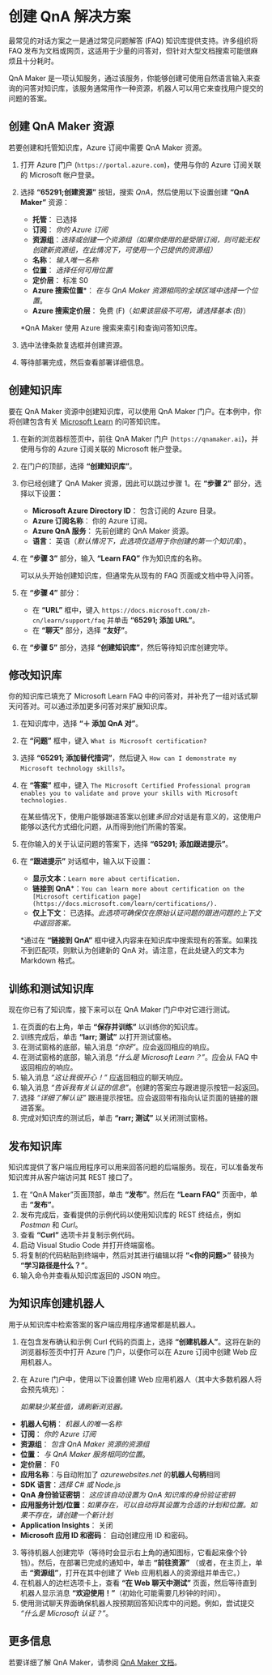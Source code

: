﻿---
lab:
    title: '创建 QnA 解决方案'
    module: '模块 6 - 构建 QnA 解决方案'
---

# 创建 QnA 解决方案

最常见的对话方案之一是通过常见问题解答 (FAQ) 知识库提供支持。许多组织将 FAQ 发布为文档或网页，这适用于少量的问答对，但针对大型文档搜索可能很麻烦且十分耗时。

QnA Maker 是一项认知服务，通过该服务，你能够创建可使用自然语言输入来查询的问答对知识库，该服务通常用作一种资源，机器人可以用它来查找用户提交的问题的答案。

## 创建 QnA Maker 资源

若要创建和托管知识库，Azure 订阅中需要 QnA Maker 资源。

1. 打开 Azure 门户 (`https://portal.azure.com`)，使用与你的 Azure 订阅关联的 Microsoft 帐户登录。
2. 选择 **“65291;创建资源”** 按钮，搜索 *QnA*，然后使用以下设置创建 **“QnA Maker”** 资源：
    - **托管**： 已选择
    - **订阅**： *你的 Azure 订阅*
    - **资源组**：*选择或创建一个资源组（如果你使用的是受限订阅，则可能无权创建新资源组，在此情况下，可使用一个已提供的资源组）*
    - **名称**： *输入唯一名称*
    - **位置**： *选择任何可用位置*
    - **定价层**： 标准 S0
    - **Azure 搜索位置**\*： *在与 QnA Maker 资源相同的全球区域中选择一个位置*。
    - **Azure 搜索定价层**： 免费 (F)（*如果该层级不可用，请选择基本 (B)*）

    \*QnA Maker 使用 Azure 搜索来索引和查询问答知识库。

3. 选中法律条款复选框并创建资源。
4. 等待部署完成，然后查看部署详细信息。

## 创建知识库

要在 QnA Maker 资源中创建知识库，可以使用 QnA Maker 门户。在本例中，你将创建包含有关 [Microsoft Learn](https://docs.microsoft.com/learn) 的问答知识库。

1. 在新的浏览器标签页中，前往 QnA Maker 门户 (`https://qnamaker.ai`)，并使用与你的 Azure 订阅关联的 Microsoft 帐户登录。
2. 在门户的顶部，选择 **“创建知识库”**。
3. 你已经创建了 QnA Maker 资源，因此可以跳过步骤 1。在 **“步骤 2”** 部分，选择以下设置：
    - **Microsoft Azure Directory ID**： 包含订阅的 Azure 目录。
    - **Azure 订阅名称**： 你的 Azure 订阅。
    - **Azure QnA 服务**： 先前创建的 QnA Maker 资源。
    - **语言**： 英语（*默认情况下，此选项仅适用于你创建的第一个知识库*）。
4. 在 **“步骤 3”** 部分，输入 **“Learn FAQ”** 作为知识库的名称。

    可以从头开始创建知识库，但通常先从现有的 FAQ 页面或文档中导入问答。

5. 在 **“步骤 4”** 部分：
    - 在 **“URL”** 框中，键入 `https://docs.microsoft.com/zh-cn/learn/support/faq` 并单击 **“65291; 添加 URL”**。
    - 在 **“聊天”** 部分，选择 **“友好”**。
6. 在 **“步骤 5”** 部分，选择 **“创建知识库”**，然后等待知识库创建完毕。

## 修改知识库

你的知识库已填充了 Microsoft Learn FAQ 中的问答对，并补充了一组对话式聊天问答对。可以通过添加更多问答对来扩展知识库。

1. 在知识库中，选择 **“&#65291; 添加 QnA 对”**。
2. 在 **“问题”** 框中，键入 `What is Microsoft certification?`
3. 选择 **“65291; 添加替代措词”**，然后键入 `How can I demonstrate my Microsoft technology skills?`。
4. 在 **“答案”** 框中，键入 `The Microsoft Certified Professional program enables you to validate and prove your skills with Microsoft technologies.`

    在某些情况下，使用户能够跟进答案以创建*多回合*对话是有意义的，这使用户能够以迭代方式细化问题，从而得到他们所需的答案。

5. 在你输入的关于认证问题的答案下，选择 **“65291; 添加跟进提示”**。
6. 在 **“跟进提示”** 对话框中，输入以下设置：
    - **显示文本**：`Learn more about certification.`
    - **链接到 QnA**\*：`You can learn more about certification on the [Microsoft certification page](https://docs.microsoft.com/learn/certifications/).`
    - **仅上下文**： 已选择。*此选项可确保仅在原始认证问题的跟进问题的上下文中返回答案。*

    \*通过在 **“链接到 QnA”** 框中键入内容来在知识库中搜索现有的答案。如果找不到匹配项，则默认为创建新的 QnA 对。请注意，在此处键入的文本为 Markdown 格式。

## 训练和测试知识库

现在你已有了知识库，接下来可以在 QnA Maker 门户中对它进行测试。

1. 在页面的右上角，单击 **“保存并训练”** 以训练你的知识库。
2. 训练完成后，单击 **“larr; 测试”** 以打开测试窗格。
3. 在测试窗格的底部，输入消息 *“你好”*。应会返回相应的响应。
4. 在测试窗格的底部，输入消息 *“什么是 Microsoft Learn？”*。应会从 FAQ 中返回相应的响应。
5. 输入消息 *“这让我很开心！”* 应返回相应的聊天响应。
6. 输入消息 *“告诉我有关认证的信息”*。创建的答案应与跟进提示按钮一起返回。
7. 选择 *“详细了解认证”* 跟进提示按钮。应会返回带有指向认证页面的链接的跟进答案。
8. 完成对知识库的测试后，单击 **“rarr; 测试”** 以关闭测试窗格。

## 发布知识库

知识库提供了客户端应用程序可以用来回答问题的后端服务。现在，可以准备发布知识库并从客户端访问其 REST 接口了。

1. 在 “QnA Maker”页面顶部，单击 **“发布”**。然后在 **“Learn FAQ”** 页面中，单击 **“发布”**。
2. 发布完成后，查看提供的示例代码以使用知识库的 REST 终结点，例如 *Postman* 和 *Curl*。
3. 查看 **“Curl”** 选项卡并复制示例代码。
4. 启动 Visual Studio Code 并打开终端窗格。
5. 将复制的代码粘贴到终端中，然后对其进行编辑以将 **“&lt;你的问题&gt;”** 替换为 **“学习路径是什么？”**。
6. 输入命令并查看从知识库返回的 JSON 响应。

## 为知识库创建机器人

用于从知识库中检索答案的客户端应用程序通常都是机器人。

1. 在包含发布确认和示例 Curl 代码的页面上，选择 **“创建机器人”**。这将在新的浏览器标签页中打开 Azure 门户，以便你可以在 Azure 订阅中创建 Web 应用机器人。
2. 在 Azure 门户中，使用以下设置创建 Web 应用机器人（其中大多数机器人将会预先填充）：

    *如果缺少某些值，请刷新浏览器。*  

  - **机器人句柄**： *机器人的唯一名称*
  - **订阅**： *你的 Azure 订阅*
  - **资源组**： *包含 QnA Maker 资源的资源组*
  - **位置**： *与 QnA Maker 服务相同的位置*。
  - **定价层**： F0
  - **应用名称**：与自动附加了 *azurewebsites.net* 的**机器人句柄**相同
  - **SDK 语言**：*选择 C# 或 Node.js*
  - **QnA 身份验证密钥**： *这应该自动设置为 QnA 知识库的身份验证密钥*
  - **应用服务计划/位置**：*如果存在，可以自动将其设置为合适的计划和位置。如果不存在，请创建一个新计划*
  - **Application Insights**： 关闭
  - **Microsoft 应用 ID 和密码**： 自动创建应用 ID 和密码。
3. 等待机器人创建完毕（等待时会显示右上角的通知图标，它看起来像个铃铛）。然后，在部署已完成的通知中，单击 **“前往资源”** （或者，在主页上，单击 **“资源组”**，打开在其中创建了 Web 应用机器人的资源组并单击它。）
4. 在机器人的边栏选项卡上，查看 **“在 Web 聊天中测试”** 页面，然后等待直到机器人显示消息 **“欢迎使用！”**（初始化可能需要几秒钟的时间）。
5. 使用测试聊天界面确保机器人按预期回答知识库中的问题。例如，尝试提交 *“什么是 Microsoft 认证？”*。

## 更多信息

若要详细了解 QnA Maker，请参阅 [QnA Maker 文档](https://docs.microsoft.com/azure/cognitive-services/qnamaker/)。